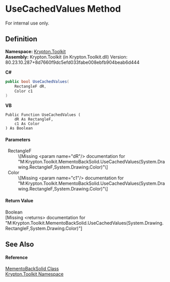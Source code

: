 # UseCachedValues Method


For internal use only.



## Definition
**Namespace:** <a href="79d2eac2-21f4-54ff-7552-b20c33c30600.md">Krypton.Toolkit</a>  
**Assembly:** Krypton.Toolkit (in Krypton.Toolkit.dll) Version: 80.23.10.287+8d7660f9dc5efd033fabe008ebfb904beab6d444

**C#**
``` C#
public bool UseCachedValues(
	RectangleF dR,
	Color c1
)
```
**VB**
``` VB
Public Function UseCachedValues ( 
	dR As RectangleF,
	c1 As Color
) As Boolean
```



#### Parameters
<dl><dt>  RectangleF</dt><dd>\[Missing &lt;param name="dR"/&gt; documentation for "M:Krypton.Toolkit.MementoBackSolid.UseCachedValues(System.Drawing.RectangleF,System.Drawing.Color)"\]</dd><dt>  Color</dt><dd>\[Missing &lt;param name="c1"/&gt; documentation for "M:Krypton.Toolkit.MementoBackSolid.UseCachedValues(System.Drawing.RectangleF,System.Drawing.Color)"\]</dd></dl>

#### Return Value
Boolean  
\[Missing &lt;returns&gt; documentation for "M:Krypton.Toolkit.MementoBackSolid.UseCachedValues(System.Drawing.RectangleF,System.Drawing.Color)"\]

## See Also


#### Reference
<a href="c1775217-ce53-dd1f-0c78-ad6495b48dd7.md">MementoBackSolid Class</a>  
<a href="79d2eac2-21f4-54ff-7552-b20c33c30600.md">Krypton.Toolkit Namespace</a>  
